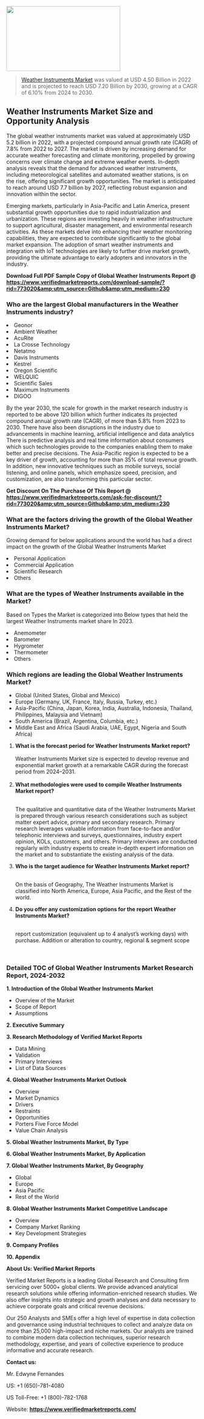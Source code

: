 <img src="https://ffe5etoiles.com/wp-content/uploads/2024/12/MST1-300x171.png" alt="" width="300" height="171" class="alignnone size-medium wp-image-20088" /><blockquote><p><p><a href="https://www.verifiedmarketreports.com/download-sample/?rid=773020&utm_source=Github&utm_medium=230" target="_blank">Weather Instruments Market</a> was valued at USD 4.50 Billion in 2022 and is projected to reach USD 7.20 Billion by 2030, growing at a CAGR of 6.10% from 2024 to 2030.</p></blockquote><p><h2>Weather Instruments Market Size and Opportunity Analysis</h2><p>The global weather instruments market was valued at approximately USD 5.2 billion in 2022, with a projected compound annual growth rate (CAGR) of 7.8% from 2022 to 2027. The market is driven by increasing demand for accurate weather forecasting and climate monitoring, propelled by growing concerns over climate change and extreme weather events. In-depth analysis reveals that the demand for advanced weather instruments, including meteorological satellites and automated weather stations, is on the rise, offering significant growth opportunities. The market is anticipated to reach around USD 7.7 billion by 2027, reflecting robust expansion and innovation within the sector.</p><p>Emerging markets, particularly in Asia-Pacific and Latin America, present substantial growth opportunities due to rapid industrialization and urbanization. These regions are investing heavily in weather infrastructure to support agricultural, disaster management, and environmental research activities. As these markets delve into enhancing their weather monitoring capabilities, they are expected to contribute significantly to the global market expansion. The adoption of smart weather instruments and integration with IoT technologies are likely to further drive market growth, providing the ultimate advantage to early adopters and innovators in the industry.</p></p><p class=""><strong>Download Full PDF Sample Copy of Global Weather Instruments Report @ <a href="https://www.verifiedmarketreports.com/download-sample/?rid=773020&amp;utm_source=Github&amp;utm_medium=230" target="_blank">https://www.verifiedmarketreports.com/download-sample/?rid=773020&amp;utm_source=Github&amp;utm_medium=230</a></strong></p><h3 id="" class="">Who are the largest Global manufacturers in the Weather Instruments industry?</h3><p><li>Geonor</li><li> Ambient Weather</li><li> AcuRite</li><li> La Crosse Technology</li><li> Netatmo</li><li> Davis Instruments</li><li> Kestrel</li><li> Oregon Scientific</li><li> WELQUIC</li><li> Scientific Sales</li><li> Maximum Instruments</li><li> DIGOO</li></p><div class=""><div class="" dir="" data-message-author-role="" data-message-id="" data-message-model-slug=""><div class=""><div class=""><div class=""><div class="" dir="" data-message-author-role="" data-message-id="" data-message-model-slug=""><div class=""><div class=""><p>By the year 2030, the scale for growth in the market research industry is reported to be above 120 billion which further indicates its projected compound annual growth rate (CAGR), of more than 5.8% from 2023 to 2030. There have also been disruptions in the industry due to advancements in machine learning, artificial intelligence and data analytics There is predictive analysis and real time information about consumers which such technologies provide to the companies enabling them to make better and precise decisions. The Asia-Pacific region is expected to be a key driver of growth, accounting for more than 35% of total revenue growth. In addition, new innovative techniques such as mobile surveys, social listening, and online panels, which emphasize speed, precision, and customization, are also transforming this particular sector.</p><p><strong>Get Discount On The Purchase Of This Report @&nbsp; <a href="https://www.verifiedmarketreports.com/ask-for-discount/?rid=773020&amp;utm_source=Github&amp;utm_medium=230" target="_blank">https://www.verifiedmarketreports.com/ask-for-discount/?rid=773020&amp;utm_source=Github&amp;utm_medium=230</a></strong></p></div></div></div></div></div></div></div></div><h3 id="" class="">What are the factors driving the growth of the Global Weather Instruments Market?</h3><p id="" class="">Growing demand for below applications around the world has had a direct impact on the growth of the Global Weather Instruments Market</p><p id="" class=""><li>Personal Application</li><li> Commercial Application</li><li> Scientific Research</li><li> Others</li></p><h3 id="" class="">What are the types of Weather Instruments available in the Market?</h3><p id="" class="">Based on Types the Market is categorized into Below types that held the largest Weather Instruments market share In 2023.</p><p id="" class=""><li>Anemometer</li><li> Barometer</li><li> Hygrometer</li><li> Thermometer</li><li> Others</li></p><h3 id="" class="">Which regions are leading the Global Weather Instruments Market?</h3><ul><li>Global (United States, Global and Mexico)</li><li>Europe (Germany, UK, France, Italy, Russia, Turkey, etc.)</li><li>Asia-Pacific (China, Japan, Korea, India, Australia, Indonesia, Thailand, Philippines, Malaysia and Vietnam)</li><li>South America (Brazil, Argentina, Columbia, etc.)</li><li>Middle East and Africa (Saudi Arabia, UAE, Egypt, Nigeria and South Africa)</li></ul><p><ol><li><strong>What is the forecast period for Weather Instruments Market report?<br /></strong><br /><span data-sheets-root="1" data-sheets-value="{&quot;1&quot;:2,&quot;2&quot;:&quot;XXXX size is expected to develop revenue and exponential market growth at a remarkable CAGR during the forecast period from 2024&ndash;2030.&quot;}" data-sheets-userformat="{&quot;2&quot;:12674,&quot;4&quot;:{&quot;1&quot;:2,&quot;2&quot;:16776960},&quot;10&quot;:2,&quot;11&quot;:0,&quot;15&quot;:&quot;Arial&quot;,&quot;16&quot;:12}">Weather Instruments Market size is expected to develop revenue and exponential market growth at a remarkable CAGR during the forecast period from 2024&ndash;2031.</span><br /><br /></li><li><strong>What methodologies were used to compile Weather Instruments Market report?<br /><br /></strong><p>The qualitative and quantitative data of the&nbsp;Weather Instruments Market is prepared through various research considerations such as subject matter expert advice, primary and secondary research. Primary research leverages valuable information from face-to-face and/or telephonic interviews and surveys, questionnaires, industry expert opinion, KOLs, customers, and others. Primary interviews are conducted regularly with industry experts to create in-depth expert information on the market and to substantiate the existing analysis of the data.&nbsp;</p></li><li><strong>Who is the target audience for Weather Instruments Market report?<br /><br /></strong><p>On the basis of Geography, The&nbsp;Weather Instruments Market is classified into North America, Europe, Asia Pacific, and the Rest of the world.</p></li><li><strong>Do you offer any customization options for the report Weather Instruments Market?<br /><br /></strong><p>report customization (equivalent up to 4 analyst&rsquo;s working days) with purchase. Addition or alteration to country, regional &amp; segment scope</p><p>&nbsp;</p></li></ol></p><h3 id="" class="">Detailed TOC of Global Weather Instruments Market Research Report, 2024-2032</h3><p id="" class=""><strong>1. Introduction of the Global Weather Instruments Market</strong></p><ul><li>Overview of the Market</li><li>Scope of Report</li><li>Assumptions</li></ul><p id="" class=""><strong>2. Executive Summary</strong></p><p id="" class=""><strong>3. Research Methodology of&nbsp;Verified Market Reports</strong></p><ul><li>Data Mining</li><li>Validation</li><li>Primary Interviews</li><li>List of Data Sources</li></ul><p id="" class=""><strong>4. Global Weather Instruments Market Outlook</strong></p><ul><li>Overview</li><li>Market Dynamics</li><li>Drivers</li><li>Restraints</li><li>Opportunities</li><li>Porters Five Force Model</li><li>Value Chain Analysis</li></ul><p id="" class=""><strong>5. Global Weather Instruments Market, By&nbsp;Type</strong></p><p id="" class=""><strong>6. Global Weather Instruments Market, By Application</strong></p><p id="" class=""><strong>7. Global Weather Instruments Market, By Geography</strong></p><ul><li>Global</li><li>Europe</li><li>Asia Pacific</li><li>Rest of the World</li></ul><p id="" class=""><strong>8. Global Weather Instruments Market Competitive Landscape</strong></p><ul><li>Overview</li><li>Company Market Ranking</li><li>Key Development Strategies</li></ul><p id="" class=""><strong>9. Company Profiles</strong></p><p id="" class=""><strong>10. Appendix</strong></p><p id="" class=""><strong>About Us: Verified Market Reports</strong></p><p id="" class="">Verified Market Reports is a leading Global Research and Consulting firm servicing over 5000+ global clients. We provide advanced analytical research solutions while offering information-enriched research studies. We also offer insights into strategic and growth analyses and data necessary to achieve corporate goals and critical revenue decisions.</p><p id="" class="">Our 250 Analysts and SMEs offer a high level of expertise in data collection and governance using industrial techniques to collect and analyze data on more than 25,000 high-impact and niche markets. Our analysts are trained to combine modern data collection techniques, superior research methodology, expertise, and years of collective experience to produce informative and accurate research.</p><p id="" class=""><strong>Contact us:</strong></p><p id="" class="">Mr. Edwyne Fernandes</p><p id="" class="">US: +1 (650)-781-4080</p><p id="" class="">US Toll-Free: +1 (800)-782-1768</p><p id="" class="">Website: <a target="" data-test-app-aware-link=""><strong>https://www.verifiedmarketreports.com/</strong></a></p>
